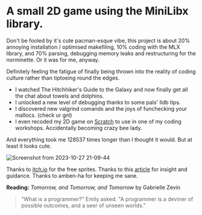 # A small 2D game using the MiniLibx library.

Don't be fooled by it's cute pacman-esque vibe, this project is about 20% annoying installation / optimised makefiling, 10% coding with the MLX library, and 70% parsing, debugging memory leaks and restructuring for the norminette. Or it was for me, anyway.

Definitely feeling the fatigue of finally being thrown into the reality of coding culture rather than tiptoeing round the edges.
- I watched The Hitchhiker's Guide to the Galaxy and now finally get all the chat about towels and dolphins.
- I unlocked a new level of debugging thanks to some pals' lldb tips.
- I discovered new valgrind comands and the joys of funchecking your mallocs. (check ur gnl)
- I even recoded my 2D game on [Scratch](https://scratch.mit.edu/projects/895042965) to use in one of my coding workshops. Accidentally becoming crazy bee lady.

And everything took me 128537 times longer than I thought it would.
But at least it looks cute.

![Screenshot from 2023-10-27 21-09-44](https://github.com/lbarry9/42/assets/127246677/9da3f3da-f48f-4a83-941f-24a1ffa119ce)

Thanks to [itch.io](https://itch.io/game-assets/free/tag-sprites) for the free sprites. Thanks to this [article](https://reactive.so/post/42-a-comprehensive-guide-to-so_long) for insight and guidance. Thanks to amben-ha for keeping me sane.

**Reading:** _Tomorrow, and Tomorrow, and Tomorrow_ by Gabrielle Zevin
>"What is a programmer?" Emily asked.
>"A programmer is a deviner of possible outcomes, and a seer of unseen worlds."
